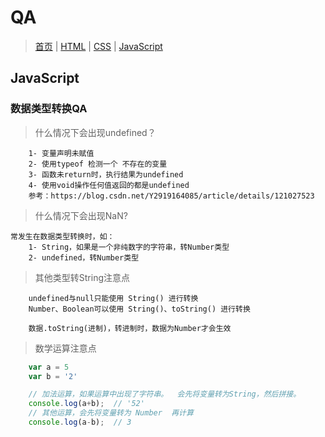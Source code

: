 <!-- 
* 该文件是子目录的路由默认页
* 默认不显示目录，可以设置开启侧边栏的目录显示，该文件的目录会显示在侧边栏
* 侧边栏默认显示的一级目录，是通过根目录的_sidebar.md文件定义的。
* 嵌套目录显示是从二级目录开始的，subMaxLevel: 5 能够显示到四级目录
-->

# QA
>  [首页](/) | [HTML](/base/html/) | [CSS](/base/css/) | [JavaScript](/base/js/)

## JavaScript

### 数据类型转换QA

> 什么情况下会出现undefined？
```
    1- 变量声明未赋值
    2- 使用typeof 检测一个 不存在的变量
    3- 函数未return时，执行结果为undefined
    4- 使用void操作任何值返回的都是undefined
    参考：https://blog.csdn.net/Y2919164085/article/details/121027523
```

> 什么情况下会出现NaN?
```
常发生在数据类型转换时，如：
    1- String，如果是一个非纯数字的字符串，转Number类型
    2- undefined，转Number类型
```

> 其他类型转String注意点
```
    undefined与null只能使用 String() 进行转换
    Number、Boolean可以使用 String()、toString() 进行转换

    数据.toString(进制)，转进制时，数据为Number才会生效
```

> 数学运算注意点
```js
    var a = 5
    var b = '2'

    // 加法运算，如果运算中出现了字符串。  会先将变量转为String，然后拼接。
    console.log(a+b);  // '52'
    // 其他运算，会先将变量转为 Number  再计算
    console.log(a-b);  // 3
```

